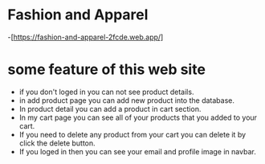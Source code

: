 # Fashion and Apparel

-[https://fashion-and-apparel-2fcde.web.app/]

# some feature of this web site

- if you don't loged in you can not see product details.
- in add product page you can add new product into the database.
- In product detail you can add a product in cart section.
- In my cart page you can see all of your products that you added to your cart.
- If you need to delete any product from your cart you can delete it by click the delete button.
- If you loged in then you can see your email and profile image in navbar.
